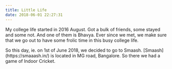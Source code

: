 ```yaml
---
title: Little Life
date: 2018-06-01 22:27:31
---
```

<p>
My college life started in 2016 August. Got a bulk of friends, some stayed and some not.
And one of them is Bhavya. Ever since we met, we make sure that we go out to have some frolic time in this busy college life.
</p>

<p>
So this day, ie. on 1st of June 2018, we decided to go to Smaash.
[Smaash](https://smaaash.in/) is located in MG road, Bangalore.
So there we had a game of Indoor Cricket.
</p>